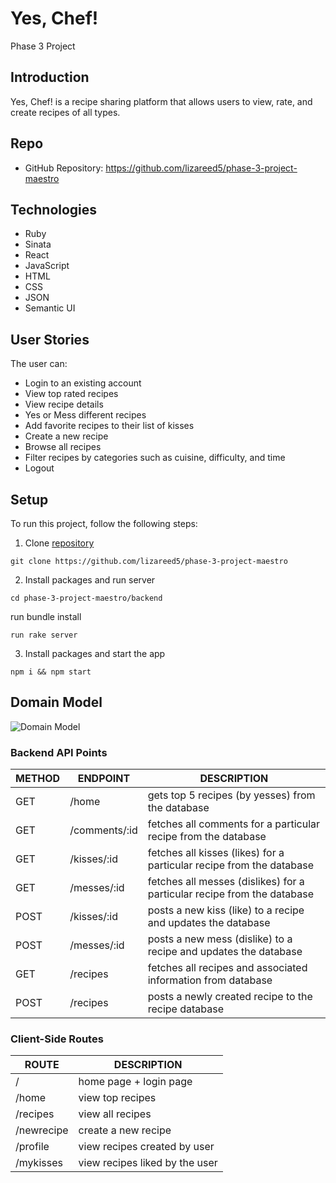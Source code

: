 # Yes, Chef!
Phase 3 Project

## Introduction
Yes, Chef! is a recipe sharing platform that allows users to view, rate, and create recipes of all types.

## Repo
* GitHub Repository: https://github.com/lizareed5/phase-3-project-maestro

## Technologies
* Ruby
* Sinata
* React
* JavaScript
* HTML
* CSS
* JSON
* Semantic UI

## User Stories
The user can:
* Login to an existing account
* View top rated recipes
* View recipe details
* Yes or Mess different recipes
* Add favorite recipes to their list of kisses
* Create a new recipe
* Browse all recipes
* Filter recipes by categories such as cuisine, difficulty, and time
* Logout

## Setup
To run this project, follow the following steps:
1. Clone [repository](https://github.com/lizareed5/phase-3-project-maestro)
```
git clone https://github.com/lizareed5/phase-3-project-maestro
```
2. Install packages and run server
```
cd phase-3-project-maestro/backend
```
run bundle install
```
run rake server
```
3. Install packages and start the app
```
npm i && npm start
```

## Domain Model
<img
  src="./components/Maestro Domain Model.png"
  alt="Domain Model"
  title="Domain Model">

### Backend API Points
METHOD | ENDPOINT | DESCRIPTION
------ | ---------| -----------
GET | /home | gets top 5 recipes (by yesses) from the database
GET | /comments/:id | fetches all comments for a particular recipe from the database
GET | /kisses/:id | fetches all kisses (likes) for a particular recipe from the database
GET | /messes/:id | fetches all messes (dislikes) for a particular recipe from the database
POST | /kisses/:id | posts a new kiss (like) to a recipe and updates the database
POST | /messes/:id | posts a new mess (dislike) to a recipe and updates the database
GET | /recipes | fetches all recipes and associated information from database
POST | /recipes | posts a newly created recipe to the recipe database

### Client-Side Routes
ROUTE | DESCRIPTION
---------| -----------
/ | home page + login page
/home | view top recipes
/recipes | view all recipes
/newrecipe | create a new recipe
/profile | view recipes created by user
/mykisses | view recipes liked by the user